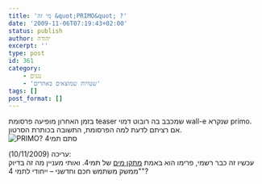 ```yaml
---
title: 'מי זה &quot;PRIMO&quot; ?'
date: '2009-11-06T07:19:43+02:00'
status: publish
author: יהודה
excerpt: ''
type: post
id: 361
category:
    - נגנים
    - 'שטויות שמוצאים באתרים'
tags: []
post_format: []
---
```

בזמן האחרון מופיעה פרסומת teaser שמכבב בה רובוט דמוי wall-e שנקרא primo. אם רציתם לדעת למה הפרסומת, התשובה בכותרת הסרטון.  
![PRIMO?  סתם תמי4](http://img.skitch.com/20091106-ci4itq12grm99j75qwjetin3if.jpg)

עריכה (10/11/2009):  
עכשיו זה כבר רשמי, פרימו הוא באמת [מתקן מים](http://www.tami4.co.il/product/195) של תמי4. ואותי מעניין מה זה בדיוק "ממשק משתמש חכם וחדשני – ייחודי לתמי 4"?
